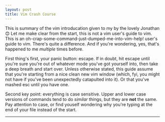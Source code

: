 ```yaml
---
layout: post
title: Vim Crash Course
---
```


This is summary of the vim introducation given to my by the lovely Jonathan :blush: Let me make clear from the start, this is not a vim user's guide to vim. This is an oh-crap-some-command-just-dumped-me-into-vim-help! user's guide to vim. There's quite a difference. And if you're wondering, yes, that's happened to me _multiple_ times before.

First thing's first, your panic button: escape. If in doubt, hit escape until you're sure you're out of whatever mode you've got yourself into, then take a deep breath and start over. Unless otherwise stated, this guide assume that you're starting from a nice clean new vim window (which, fyi, you might not have if you've been unexpectedly catapulted into it). Or that you've mashed esc until you have one.

Second key point: everything is case sensitive. Upper and lower case versions of commands tend to do _similar_ things, but they are **not** the same. Pay attention to case, or find youself wondering why you're typing at the end of your file instead of the start.

---

